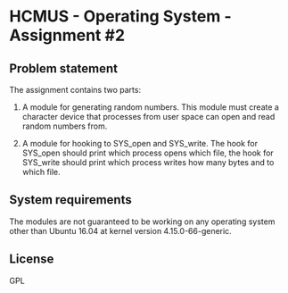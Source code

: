 # HCMUS - Operating System - Assignment #2

## Problem statement

The assignment contains two parts:

1. A module for generating random numbers. This module must create a character device that processes from user space can open and read random numbers from.

2. A module for hooking to SYS_open and SYS_write. The hook for SYS_open should print which process opens which file, the hook for SYS_write should print which process writes how many bytes and to which file.

## System requirements

The modules are not guaranteed to be working on any operating system other than Ubuntu 16.04 at kernel version 4.15.0-66-generic.

## License

GPL